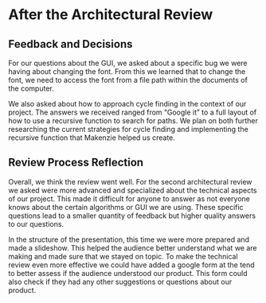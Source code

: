 # After the Architectural Review

## Feedback and Decisions


For our questions about the GUI, we asked about a specific bug we were having about changing the font. From this we learned that to change the font, we need to access the font from a file path within the documents of the computer.


We also asked about how to approach cycle finding in the context of our project. The answers we received ranged from “Google it” to a full layout of how to use a recursive function to search for paths. We plan on both further researching the current strategies for cycle finding and implementing the recursive function that Makenzie helped us create. 


## Review Process Reflection
	
Overall, we think the review went well. For the second architectural review we asked were more advanced and specialized about the technical aspects of our project. This made it difficult for anyone to answer as not everyone knows about the certain algorithms or GUI we are using. These specific questions lead to a smaller quantity of feedback but higher quality answers to our questions. 

In the structure of the presentation, this time we were more prepared and made a slideshow. This helped the audience better understand what we are making and made sure that we stayed on topic. To make the technical review even more effective we could have added a google form at the tend to better assess if the audience understood our product. This form could also check if they had any other suggestions or questions about our product. 

